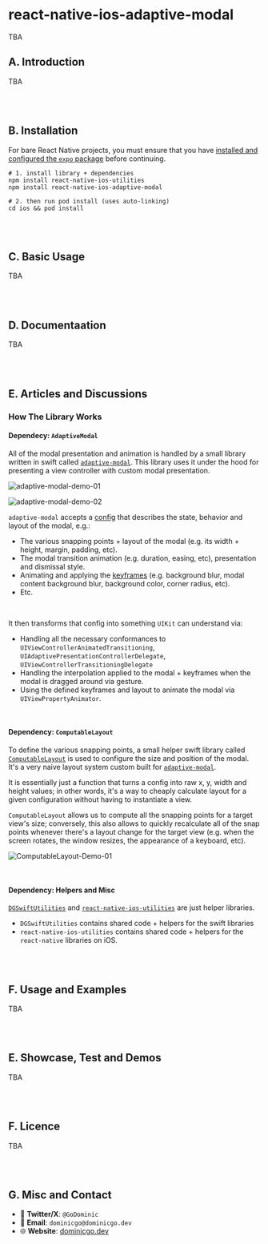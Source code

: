 # react-native-ios-adaptive-modal

TBA

## A. Introduction

TBA

<br><br>

## B. Installation

For bare React Native projects, you must ensure that you have [installed and configured the `expo` package](https://docs.expo.dev/bare/installing-expo-modules/) before continuing.

```
# 1. install library + dependencies
npm install react-native-ios-utilities
npm install react-native-ios-adaptive-modal

# 2. then run pod install (uses auto-linking)
cd ios && pod install
```

<br><br>

## C. Basic Usage

TBA

<br><br>

## D.  Documentaation

TBA

<br><br>

## E.  Articles and Discussions

### How The Library Works

####  Dependecy: `AdaptiveModal`

All of the modal presentation and animation is handled by a small library written in swift called [`adaptive-modal`](https://github.com/dominicstop/adaptive-modal/). This library uses it under the hood for presenting a view controller with custom modal presentation.

![adaptive-modal-demo-01](https://github.com/dominicstop/adaptive-modal/raw/main/assets/demo-01-to-15.gif)

![adaptive-modal-demo-02](https://github.com/dominicstop/adaptive-modal/raw/main/assets/paginated-demo-01-02-03-04-05.gif)

`adaptive-modal` accepts a [config](https://github.com/dominicstop/adaptive-modal/blob/084bd51fa0f4afb02c1f0cc1f7aa00f0d88c510d/example/src/AdaptiveModalConfigDemoPresets.swift#L35-L147) that describes the state, behavior and layout of the modal, e.g.: 

* The various snapping points + layout of the modal (e.g. its width + height, margin, padding, etc).
* The modal transition animation (e.g. duration, easing, etc), presentation and dismissal style.
* Animating and applying the [keyframes](https://github.com/dominicstop/adaptive-modal/blob/084bd51fa0f4afb02c1f0cc1f7aa00f0d88c510d/Sources/AdaptiveModalConfig/AdaptiveModalKeyframeConfig.swift#L209-L263) (e.g. background blur, modal content background blur, background color, corner radius, etc).
* Etc.

<br>

It then transforms that config into something `UIKit` can understand via:

* Handling all the necessary conformances to `UIViewControllerAnimatedTransitioning`, `UIAdaptivePresentationControllerDelegate`, `UIViewControllerTransitioningDelegate`
* Handling the interpolation applied to the modal + keyframes when the modal is dragged around via gesture. 
* Using the defined keyframes and layout to animate the modal via `UIViewPropertyAnimator`. 

<br>

#### Dependency: `ComputableLayout`

To define the various snapping points, a small helper swift library called  [`ComputableLayout`](https://github.com/dominicstop/ComputableLayout) is used to configure the size and position of the modal. It's a very naive layout system custom built for [`adaptive-modal`](https://github.com/dominicstop/adaptive-modal/). 

It is essentially just a function that turns a config into raw x, y, width and height values; in other words, it's a way to cheaply calculate layout for a given configuration without having to instantiate a view. 

`ComputableLayout` allows us to compute all the snapping points for a target view's size; conversely, this also allows to quickly recalculate all of the snap points whenever there's a layout change for the target view (e.g. when the screen rotates, the window resizes, the appearance of a keyboard, etc).

![ComputableLayout-Demo-01](https://github.com/dominicstop/ComputableLayout/raw/main/Assets/2023-08-25-ComputaleLayoutTestPresets-02.gif)

<br>

#### Dependency: Helpers and Misc

[`DGSwiftUtilities`](https://github.com/dominicstop/DGSwiftUtilities) and [`react-native-ios-utilities`](https://github.com/dominicstop/react-native-ios-utilities) are just helper libraries. 

* `DGSwiftUtilities` contains shared code + helpers for the swift libraries
* `react-native-ios-utilities` contains shared code + helpers for the `react-native` libraries on iOS.

<br><br>

## F.  Usage and Examples

TBA

<br><br>

## E.  Showcase, Test and Demos

TBA

<br><br>

## F.  Licence

TBA

<br><br>

## G.  Misc and Contact

* 🐤 **Twitter/X**: `@GoDominic`
* 💌 **Email**: `dominicgo@dominicgo.dev`
* 🌐 **Website**: [dominicgo.dev](https://dominicgo.dev)

